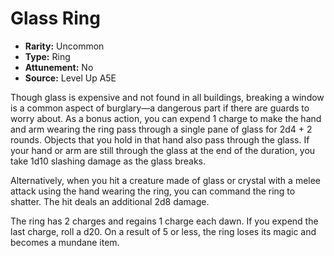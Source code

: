 
# Glass Ring

* **Rarity:** Uncommon
* **Type:** Ring
* **Attunement:** No
* **Source:** Level Up A5E


Though glass is expensive and not found in all buildings, breaking a window is a common aspect of burglary—a dangerous part if there are guards to worry about. As a bonus action, you can expend 1 charge to make the hand and arm wearing the ring pass through a single pane of glass for 2d4 + 2 rounds. Objects that you hold in that hand also pass through the glass. If your hand or arm are still through the glass at the end of the duration, you take 1d10 slashing damage as the glass breaks. 

Alternatively, when you hit a creature made of glass or crystal with a melee attack using the hand wearing the ring, you can command the ring to shatter. The hit deals an additional 2d8 damage.

The ring has 2 charges and regains 1 charge each dawn. If you expend the last charge, roll a d20\. On a result of 5 or less, the ring loses its magic and becomes a mundane item.
